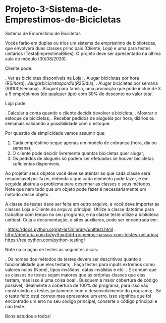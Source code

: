 # Projeto-3-Sistema-de-Emprestimos-de-Bicicletas

Sistema de Empréstimo de Bicicletas

Vocês farão em duplas ou trios um sistema de empréstimo de bibliotecas, que envolverá duas classes principais (Cliente, Loja) e uma para testes unitários (TestaEmprestimoBikes). O projeto deve ser apresentado na última aula do módulo (30/08/2020).

Cliente pode:

. Ver as bicicletas disponíveis na Loja;
. Alugar bicicletas por hora (R$5/hora);
. Alugar bicicletas por dia (R$25/dia);
. Alugar bicicletas por semana (R$100/semana)
. Aluguel para família, uma promoção que pode incluir de 3 a 5 empréstimos (de qualquer tipo) com 30% de desconto no valor total.

Loja pode:

. Calcular a conta quando o cliente decidir devolver a bicicleta;
. Mostrar o estoque de bicicletas;
. Receber pedidos de aluguéis por hora, diários ou semanais validando a possibilidade com o estoque.

Por questão de simplicidade vamos assumir que:

1) Cada empréstimo segue apenas um modelo de cobrança (hora, dia ou semana);
2) O cliente pode decidir livremente quantas bicicletas quer alugar;
3) Os pedidos de aluguéis só podem ser efetuados se houver bicicletas suficientes disponíveis.

Ao projetar seus objetos você deve se atentar ao que cada classe será responsável por fazer, entenda o que cada elemento pode fazer, e em seguida abstraia o problema para desenhar as classes e seus métodos. Note que nem tudo que um objeto pode fazer é necessariamente um método desse objeto.

A classe de testes deve ser feita em outro arquivo, e você deve importar as classes Loja e Cliente do arquivo principal. Utilize a classe datetime para trabalhar com tempo no seu programa, e na classe teste utilize a biblioteca unittest. Cuja a documentação, e sites auxiliares, pode ser encontrada em:

. https://docs.python.org/pt-br/3/library/unittest.html
. http://devfuria.com.br/python/tdd-primeiros-passos-com-testes-unitarios/
. https://realpython.com/python-testing/

Note na criação de testes as seguintes dicas:

. Os nomes dos métodos de testes devem ser descritivos quanto a funcionalidade que eles testam;
. Faça testes para inputs extremos como valores nulos (None), tipos inválidos, datas inválidas e etc.
. É comum que as classes de testes sejam maiores que as próprias classes que elas testam, mas isso é uma coisa boa!
. Busquem a maior cobertura de código possível, idealmente a cobertura de 100% do programa, para isso vão construindo os testes juntamente com o desenvolvimento do programa;
. Se o teste feito está correto mas apresentou um erro, isso significa que foi encontrado um erro no seu código principal, conserte o código principal e não teste.

Bons estudos a todos!